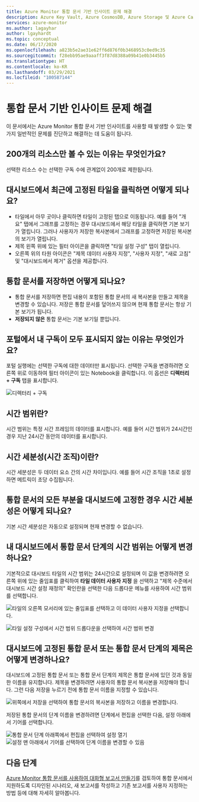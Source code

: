```yaml
---
title: Azure Monitor 통합 문서 기반 인사이트 문제 해결
description: Azure Key Vault, Azure CosmosDB, Azure Storage 및 Azure Cache for Redis와 같은 서비스에 대한 Azure Monitor 통합 문서 기반 인사이트에 대한 문제 해결 지침을 제공합니다.
services: azure-monitor
ms.author: lagayhar
author: lgayhardt
ms.topic: conceptual
ms.date: 06/17/2020
ms.openlocfilehash: a823b5e2ae31e62ff6d876f0b3468953c0ed9c35
ms.sourcegitcommit: f28ebb95ae9aaaff3f87d8388a09b41e0b3445b5
ms.translationtype: HT
ms.contentlocale: ko-KR
ms.lasthandoff: 03/29/2021
ms.locfileid: "100587144"
---
```

# <a name="troubleshooting-workbook-based-insights"></a>통합 문서 기반 인사이트 문제 해결

이 문서에서는 Azure Monitor 통합 문서 기반 인사이트를 사용할 때 발생할 수 있는 몇 가지 일반적인 문제를 진단하고 해결하는 데 도움이 됩니다.


## <a name="why-can-i-only-see-200-resources"></a>200개의 리소스만 볼 수 있는 이유는 무엇인가요?

선택한 리소스 수는 선택한 구독 수에 관계없이 200개로 제한됩니다.

## <a name="what-happens-when-i-click-on-a-recently-pinned-tile-in-the-dashboard"></a>대시보드에서 최근에 고정된 타일을 클릭하면 어떻게 되나요?

* 타일에서 아무 곳이나 클릭하면 타일이 고정된 탭으로 이동됩니다. 예를 들어 "개요" 탭에서 그래프를 고정하는 경우 대시보드에서 해당 타일을 클릭하면 기본 보기가 열립니다. 그러나 사용자가 저장한 복사본에서 그래프를 고정하면 저장된 복사본의 보기가 열립니다.
* 제목 왼쪽 위에 있는 필터 아이콘을 클릭하면 "타일 설정 구성" 탭이 열립니다.
* 오른쪽 위의 타원 아이콘은 "제목 데이터 사용자 지정", "사용자 지정", "새로 고침" 및 "대시보드에서 제거" 옵션을 제공합니다.

## <a name="what-happens-when-i-save-a-workbook"></a>통합 문서를 저장하면 어떻게 되나요?

* 통합 문서를 저장하면 편집 내용이 포함된 통합 문서의 새 복사본을 만들고 제목을 변경할 수 있습니다. 저장은 통합 문서를 덮어쓰지 않으며 현재 통합 문서는 항상 기본 보기가 됩니다.
* **저장되지 않은** 통합 문서는 기본 보기일 뿐입니다.

## <a name="why-dont-i-see-all-my-subscriptions-in-the-portal"></a>포털에서 내 구독이 모두 표시되지 않는 이유는 무엇인가요?

포털 실행에는 선택한 구독에 대한 데이터만 표시됩니다. 선택한 구독을 변경하려면 오른쪽 위로 이동하여 필터 아이콘이 있는 Notebook을 클릭합니다. 이 옵션은 **디렉터리 + 구독** 탭을 표시합니다.

![디렉터리 + 구독](./media/storage-insights-overview/fqa3.png)

## <a name="what-is-time-range"></a>시간 범위란?

시간 범위는 특정 시간 프레임의 데이터를 표시합니다. 예를 들어 시간 범위가 24시간인 경우 지난 24시간 동안의 데이터를 표시합니다.

## <a name="what-is-time-granularity-time-grain"></a>시간 세분성(시간 조직)이란?

시간 세분성은 두 데이터 요소 간의 시간 차이입니다. 예를 들어 시간 조직을 1초로 설정하면 메트릭이 초당 수집됩니다.

## <a name="what-is-the-time-granularity-once-we-pin-any-part-of-the-workbooks-to-a-dashboard"></a>통합 문서의 모든 부분을 대시보드에 고정한 경우 시간 세분성은 어떻게 되나요?

기본 시간 세분성은 자동으로 설정되며 현재 변경할 수 없습니다.

## <a name="how-do-i-change-the-timespan-time-range-of-the-workbook-step-on-my-dashboard"></a>내 대시보드에서 통합 문서 단계의 시간 범위는 어떻게 변경하나요?

기본적으로 대시보드 타일의 시간 범위는 24시간으로 설정되며 이 값을 변경하려면 오른쪽 위에 있는 줄임표를 클릭하여 **타일 데이터 사용자 지정** 을 선택하고 "제목 수준에서 대시보드 시간 설정 재정의" 확인란을 선택한 다음 드롭다운 메뉴를 사용하여 시간 범위를 선택합니다.  

![타일의 오른쪽 모서리에 있는 줄임표를 선택하고 이 데이터 사용자 지정을 선택합니다.](./media/storage-insights-overview/fqa-data-settings.png)

![타일 설정 구성에서 시간 범위 드롭다운을 선택하여 시간 범위 변경](./media/storage-insights-overview/fqa-timespan.png)

## <a name="how-do-i-change-the-title-of-the-workbook-or-a-workbook-step-i-pinned-to-a-dashboard"></a>대시보드에 고정된 통합 문서 또는 통합 문서 단계의 제목은 어떻게 변경하나요?

대시보드에 고정된 통합 문서 또는 통합 문서 단계의 제목은 통합 문서에 있던 것과 동일한 이름을 유지합니다. 제목을 변경하려면 사용자의 통합 문서 복사본을 저장해야 합니다. 그런 다음 저장을 누르기 전에 통합 문서 이름을 지정할 수 있습니다.

![위쪽에서 저장을 선택하여 통합 문서의 복사본을 저장하고 이름을 변경합니다.](./media/storage-insights-overview/fqa-change-workbook-name.png)

저장된 통합 문서의 단계 이름을 변경하려면 단계에서 편집을 선택한 다음, 설정 아래에서 기어를 선택합니다.

![통합 문서 단계 아래쪽에서 편집을 선택하여 설정 열기](./media/storage-insights-overview/fqa-edit.png)
![설정 맨 아래에서 기어를 선택하여 단계 이름을 변경할 수 있음](./media/storage-insights-overview/fqa-change-name.png)

## <a name="next-steps"></a>다음 단계

[Azure Monitor 통합 문서를 사용하여 대화형 보고서 만들기](../visualize/workbooks-overview.md)를 검토하여 통합 문서에서 지원하도록 디자인된 시나리오, 새 보고서를 작성하고 기존 보고서를 사용자 지정하는 방법 등에 대해 자세히 알아봅니다.
